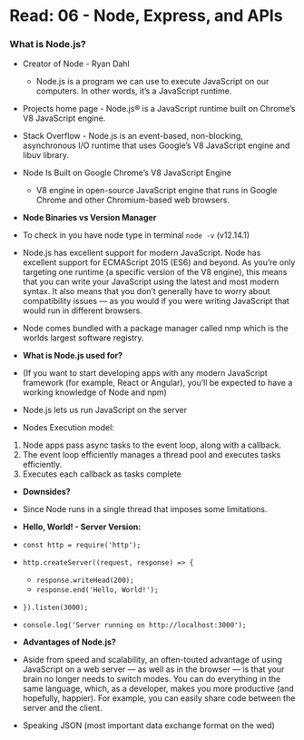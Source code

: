 # Read: 06 - Node, Express, and APIs

### What is Node.js?

+ Creator of Node - Ryan Dahl
    + Node.js is a program we can use to execute JavaScript on our computers. In other words, it’s a JavaScript runtime.

+ Projects home page - Node.js® is a JavaScript runtime built on Chrome’s V8 JavaScript engine.
+ Stack Overflow - Node.js is an event-based, non-blocking, asynchronous I/O runtime that uses Google’s V8 JavaScript engine and libuv library.

+ Node Is Built on Google Chrome’s V8 JavaScript Engine
    + V8 engine in open-source JavaScript engine that runs in Google Chrome and other Chromium-based web browsers.

+ **Node Binaries vs Version Manager**

 + To check in you have node type in terminal `node -v` (v12.14.1)

+ Node.js has excellent support for modern JavaScript. Node has excellent support for ECMAScript 2015 (ES6) and beyond. As you’re only targeting one runtime (a specific version of the V8 engine), this means that you can write your JavaScript using the latest and most modern syntax. It also means that you don’t generally have to worry about compatibility issues — as you would if you were writing JavaScript that would run in different browsers.

+ Node comes bundled with a package manager called nmp which is the worlds largest software registry.

+ **What is Node.js used for?**

+ (If you want to start developing apps with any modern JavaScript framework (for example, React or Angular), you’ll be expected to have a working knowledge of Node and npm)
+ Node.js lets us run JavaScript on the server

+ Nodes Execution model:
1. Node apps pass async tasks to the event loop, along with a callback.
2. The event loop efficiently manages a thread pool and executes tasks efficiently.
3. Executes each callback as tasks complete

+ **Downsides?**

- Since Node runs in a single thread that imposes some limitations.

+ **Hello, World! - Server Version:**

- `const http = require('http');`

- `http.createServer((request, response) => {`
  - `response.writeHead(200);`
  - `response.end('Hello, World!');`
- `}).listen(3000);`

- `console.log('Server running on http://localhost:3000');`

+ **Advantages of Node.js?**

+ Aside from speed and scalability, an often-touted advantage of using JavaScript on a web server — as well as in the browser — is that your brain no longer needs to switch modes. You can do everything in the same language, which, as a developer, makes you more productive (and hopefully, happier). For example, you can easily share code between the server and the client.
+ Speaking JSON (most important data exchange format on the wed)
